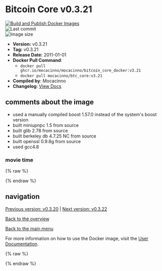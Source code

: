 # Bitcoin Core v0.3.21

[![Build and Publish Docker Images](https://github.com/mocacinno/bitcoin_core_docker/actions/workflows/build-and-publish.yml/badge.svg?branch=v3.21)](https://github.com/mocacinno/bitcoin_core_docker/actions/workflows/build-and-publish.yml)  
![Last commit](https://badgen.net/github/last-commit/mocacinno/bitcoin_core_docker/v3.21)  
![Image size](https://badgen.net/docker/size/mocacinno/btc_core/v3.21?color=green)  

- **Version:** v0.3.21
- **Tag:** v0.3.21
- **Release Date:** 2011-01-01
- **Docker Pull Command**:
  - `docker pull ghcr.io/mocacinno/mocacinno/bitcoin_core_docker:v3.21`
  - `docker pull mocacinno/btc_core:v3.21`
- **Compiled by**: Mocacinno
- **Changelog**: [View Docs](https://github.com/bitcoin/bitcoin/tree/v0.3.21/doc)

## comments about the image

- used a manually compiled boost 1.57.0 instead of the system's boost version
- built miniupnpc 1.5 from source
- built glib 2.78 from source
- built berkeley db 4.7.25 NC from source
- built openssl 0.9.8g from source
- used gcc4.8

### movie time

{% raw %}
<link rel="stylesheet" href="https://mocacinno.com/asciinema-player.css">
   <div id="fullnode"></div>
   <script src="https://mocacinno.com/asciinema-player.min.js"></script>
   <script>
      AsciinemaPlayer.create('./casts/v0.3.21.cast', document.getElementById('fullnode'));
   </script>
{% endraw %}

## navigation

[Previous version: v0.3.20](./v3.20.md) | [Next version: v0.3.22](./v3.22.md)

[Back to the overview](./Readme.md)

[Back to the main menu](../Readme.md)

For more information on how to use the Docker image, visit the [User Documentation](../userdocs/Readme.md).

<!-- Google tag (gtag.js) -->
{% raw %}
<script async src="https://www.googletagmanager.com/gtag/js?id=G-BPC6NC6FF9"></script>
<script>
  window.dataLayer = window.dataLayer || [];
  function gtag(){dataLayer.push(arguments);}
  gtag('js', new Date());
  gtag('config', 'G-BPC6NC6FF9');
</script>
{% endraw %}

